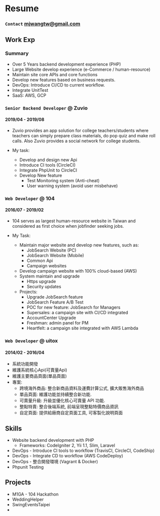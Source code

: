 # Resume

### `Contact` mjwangtw@gmail.com

## Work Exp

### Summary

* Over 5 Years backend development experience (PHP)
* Large Website develop experience (e-Commerce / human-resource)
* Maintain site core APIs and core functions
* Develop new features based on business requests.
* DevOps: Introduce CI/CD to current workflow.
* Integrate UnitTest
* SaaS: AWS, GCP

### `Senior Backend Developer` @ Zuvio
#### 2019/04 - 2019/08

* Zuvio provides an app solution for college teachers/students 
where teachers can simply prepare class materials, do pop quiz and make roll calls. 
Also Zuvio provides a social network for college students. 

* My task:
    * Develop and design new Api 
    * Introduce CI tools (CircleCI)
    * Integrate PhpUnit to CircleCI
    * Develop New feature
        * Test Monitoring system (Anti-cheat)
        * User warning system (avoid user misbehave)

### `Web Developer` @ 104
#### 2016/07 - 2019/02

* 104 serves as largest human-resource website in Taiwan and considered as first choice when jobfinder seeking jobs.

* My Task:
    * Maintain major website and develop new features, such as:
        * JobSearch Website (PC)
        * JobSearch Website (Mobile)
        * Common Api 
        * Campaign websites
    * Develop campaign website with 100% cloud-based (AWS) 
    * System maintain and upgrade
        * Https upgrade
        * Security updates
    * Projects:
        * Upgrade JobSearch feature
        * JobSearch Feature A/B Test
        * POC for new feature: JobSearch for Managers
        * Supersales: a campaign site with CI/CD integrated
        * AccountCenter Upgrade
        * Freshman: admin panel for PM
        * Heartfelt: a campaign site integrated with AWS Lambda

### `Web Developer` @ uitox
#### 2014/02 - 2016/04




* 系統功能開發
* 維護系統核心Api(可賣量Api)
* 維護主要商品頁面(單品頁面)
* 專案:
    * 跨境海外商品: 整合新商品資料及運費計算公式, 擴大販售海外商品
    * 單品頁面: 維護功能並持續整合新功能.
    * 可賣量升級: 升級並優化核心可賣量 API 功能.
    * 整點特賣: 整合後端系統, 前端呈現整點特價商品資訊
    * 自定頁面: 提供給廠商自定頁面工具, 可客製化說明頁面

## Skills
* Website backend development with PHP
    * Frameworks: CodeIgniter 2, Yii 1.1, Slim, Laravel
* DevOps - Introduce CI tools to workflow (TravisCI, CircleCI, CodeShip)
* DevOps - Integrate CD to workflow (AWS CodeDeploy)
* DevOps - 整合開發環境 (Vagrant & Docker)
* Phpunit Testing

## Projects

* M1GA - 104 Hackathon 
* WeddingHelper
* SwingEventsTaipei
* 
